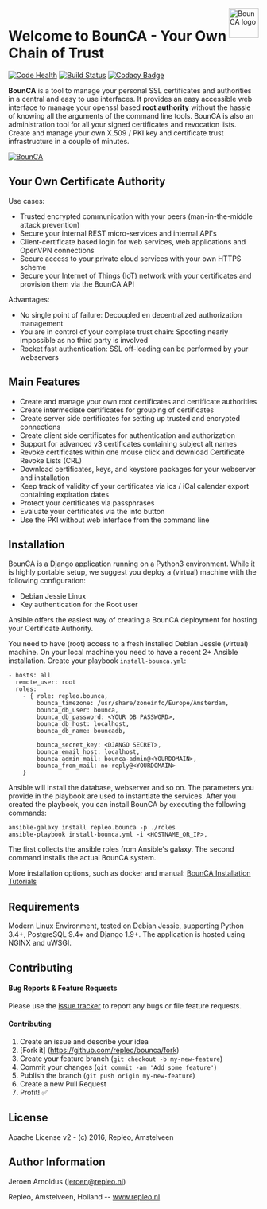 <a href="https://bounca.org/">
    <img src="https://www.bounca.org/_images/BounCA-logo.png" alt="BounCA logo" title="BounCA" align="right" height="60" />
</a>

Welcome to BounCA - Your Own Chain of Trust
==============


[![Code Health](https://landscape.io/github/repleo/bounca/master/landscape.svg?style=flat-square)](https://landscape.io/github/repleo/bounca/master)
[![Build Status](https://travis-ci.org/repleo/ansible-role-bounca.svg?branch=master)](https://travis-ci.org/repleo/ansible-role-bounca)
[![Codacy Badge](https://api.codacy.com/project/badge/Grade/d510fe80ef94442f96d071e31f5cdce8)](https://www.codacy.com/app/jeroen/bounca?utm_source=github.com&amp;utm_medium=referral&amp;utm_content=repleo/bounca&amp;utm_campaign=Badge_Grade)

**BounCA** is a tool to manage your personal SSL certificates and authorities in a central and easy to use interfaces. It provides an easy accessible web interface to manage your openssl based **root authority** without the hassle of knowing all the arguments of the command line tools. BounCA is also an administration tool for all your signed certificates and revocation lists. Create and manage your own X.509 / PKI key and certificate trust infrastructure in a couple of minutes.


[![BounCA](https://www.bounca.org/_images/ssl_dashboard_bounca.png)](https://www.bounca.org)



Your Own Certificate Authority
----------------------------------------------

Use cases:

* Trusted encrypted communication with your peers (man-in-the-middle attack prevention)
* Secure your internal REST micro-services and internal API's
* Client-certificate based login for web services, web applications and OpenVPN connections
* Secure access to your private cloud services with your own HTTPS scheme
* Secure your Internet of Things (IoT) network with your certificates and provision them via the BounCA API

Advantages:

* No single point of failure: Decoupled en decentralized authorization management 
* You are in control of your complete trust chain: Spoofing nearly impossible as no third party is involved
* Rocket fast authentication: SSL off-loading can be performed by your webservers

Main Features
--------------

* Create and manage your own root certificates and certificate authorities
* Create intermediate certificates for grouping of certificates
* Create server side certificates for setting up trusted and encrypted connections
* Create client side certificates for authentication and authorization
* Support for advanced v3 certificates containing subject alt names
* Revoke certificates within one mouse click and download Certificate Revoke Lists (CRL)
* Download certificates, keys, and keystore packages for your webserver and installation
* Keep track of validity of your certificates via ics / iCal calendar export containing expiration dates
* Protect your certificates via passphrases
* Evaluate your certificates via the info button
* Use the PKI without web interface from the command line

Installation
--------------

BounCA is a Django application running on a Python3 environment. 
While it is highly portable setup, we suggest you deploy a (virtual) machine with the following configuration:

* Debian Jessie Linux
* Key authentication for the Root user

Ansible offers the easiest way of creating a BounCA deployment for hosting your Certificate Authority.

You need to have (root) access to a fresh installed Debian Jessie (virtual) machine. On your local machine you need to have a recent 2+ Ansible installation.
Create your playbook ``install-bounca.yml``:

    - hosts: all
      remote_user: root
      roles:
        - { role: repleo.bounca,
            bounca_timezone: /usr/share/zoneinfo/Europe/Amsterdam,
            bounca_db_user: bounca,
            bounca_db_password: <YOUR DB PASSWORD>,
            bounca_db_host: localhost,
            bounca_db_name: bouncadb,
   
            bounca_secret_key: <DJANGO SECRET>,
            bounca_email_host: localhost,
            bounca_admin_mail: bounca-admin@<YOURDOMAIN>,
            bounca_from_mail: no-reply@<YOURDOMAIN>
        }
       

Ansible will install the database, webserver and so on. The parameters you provide in the playbook are used to instantiate the services.
After you created the playbook, you can install BounCA by executing the following commands:

    ansible-galaxy install repleo.bounca -p ./roles
    ansible-playbook install-bounca.yml -i <HOSTNAME_OR_IP>,

The first collects the ansible roles from Ansible's galaxy.
The second command installs the actual BounCA system.
 
More installation options, such as docker and manual: [BounCA Installation Tutorials](https://www.bounca.org/getting-started.html)

Requirements
------------------
Modern Linux Environment, tested on Debian Jessie, supporting Python 3.4+, PostgreSQL 9.4+ and Django 1.9+. The application is hosted using NGINX and uWSGI.

Contributing
------------------

#### Bug Reports & Feature Requests

Please use the [issue tracker](https://github.com/repleo/bounca/issues) to report any bugs or file feature requests.

#### Contributing

1. Create an issue and describe your idea
2. [Fork it] (https://github.com/repleo/bounca/fork)
3. Create your feature branch (`git checkout -b my-new-feature`)
4. Commit your changes (`git commit -am 'Add some feature'`)
5. Publish the branch (`git push origin my-new-feature`)
6. Create a new Pull Request
7. Profit! :white_check_mark:

License
------------------

Apache License v2 - (c) 2016, Repleo, Amstelveen

Author Information
------------------

Jeroen Arnoldus (jeroen@repleo.nl)

Repleo, Amstelveen, Holland -- www.repleo.nl  


